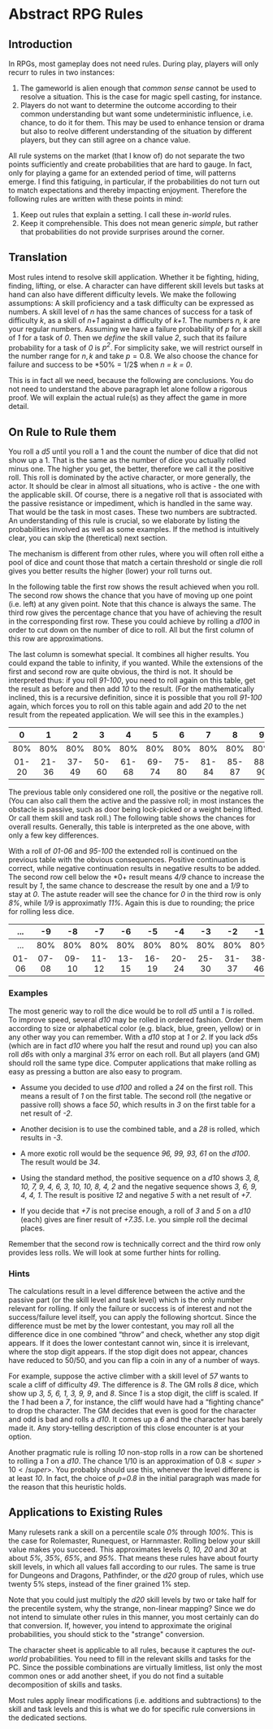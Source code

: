 # Abstract RPG Rules

## Introduction

In RPGs, most gameplay does not need rules.  During play, players will only recurr to rules in two instances:
1. The gameworld is alien enough that *common sense* cannot be used to resolve a situation.  This is the case for magic spell casting, for instance.
2. Players do not want to determine the outcome according to their common understanding but want some undeterministic influence, i.e. chance, to do it for them.  This may be used to enhance tension or drama but also to reolve different understanding of the situation by different players, but they can still agree on a chance value.

All rule systems on the market (that I know of) do not separate the two points sufficiently and create probabilities that are hard to gauge. In fact, only for playing a game for an extended period of time, will patterns emerge. I find this fatiguing, in particular, if the probabilities do not turn out to match expectations and thereby impacting enjoyment. Therefore the following rules are written with these points in mind:
1. Keep out rules that explain a setting. I call these *in-world* rules.
2. Keep it comprehensible. This does not mean generic *simple*, but rather that probabilities do not provide surprises around the corner.

## Translation

Most rules intend to resolve skill application. Whether it be fighting, hiding, finding, lifting, or else. A character can have different skill levels but tasks at hand can also have different difficulty levels. We make the following assumptions: A skill proficiency and a task difficulty can be expressed as numbers. A skill level of *n* has the same chances of success for a task of difficulty *k*, as a skill of *n+1* against a difficulty of *k+1*. The numbers *n, k* are your regular numbers. Assuming we have a failure probability of *p* for a skill of *1* for a task of *0*. Then we *define* the skill value *2*, such that its failure probability for a task of *0* is *p<sup>2</sup>*. For simplicity sake, we will restrict ourself in the number range for $n, k$ and take $p=0.8$. We also choose the chance for failure and success to be *50% = 1/2$ when *n = k = 0*.

This is in fact all we need, because the following are conclusions. You do not need to understand the above paragraph let alone follow a rigorous proof. We will explain the actual rule(s) as they affect the game in more detail.

## On Rule to Rule them

You roll a *d5* until you roll a 1 and the count the number of dice that did not show up a 1. That is the same as the number of dice you actually rolled minus one. The higher you get, the better, therefore we call it the positive roll. This roll is dominated by the active character, or more generally, the actor. It should be clear in almost all situations, who is active - the one with the applicable skill. Of course, there is a negative roll that is associated with the passive resistance or impediment, which is handled in the same way. That would be the task in most cases. These two numbers are subtracted. An understanding of this rule is crucial, so we elaborate by listing the probabilities involved as well as some examples. If the method is intuitively clear, you can skip the (theretical) next section.

The mechanism is different from other rules, where you will often roll eithe a pool of dice and count those that match a certain threshold or single die roll gives you better results the higher (lower) your roll turns out.

In the following table the first row shows the result achieved when you roll. The second row shows the chance that you have of moving up one point (i.e. left) at any given point. Note that this chance is always the same. The third row gives the percentage chance that you have of achieving the result in the corresponding first row. These you could achieve by rolling a *d100* in order to cut down on the number of dice to roll. All but the first column of this row are approximations.

The last column is somewhat special. It combines all higher results. You could expand the table to infinity, if you wanted. While the extensions of the first and second row are quite obvious, the third is not. It should be interpreted thus: if you roll *91-100*, you need to roll again on this table, get the result as before and then add *10* to the result. (For the mathematically inclined, this is a recursive definition, since it is possible that you roll *91-100* again, which forces you to roll on this table again and add *20* to the net result from the repeated application. We will see this in the examples.)

| 0     | 1     | 2     | 3     | 4     | 5     | 6     | 7     | 8     | 9     | ...   |
| :---: | :---: | :---: | :---: | :---: | :---: | :---: | :---: | :---: | :---: | :---: |
| 80%   | 80%   | 80%   | 80%   | 80%   | 80%   | 80%   | 80%   | 80%   | 80%   | ...   |
| 01-20 | 21-36 | 37-49 | 50-60 | 61-68 | 69-74 | 75-80 | 81-84 | 85-87 | 88-90 | 91-100|

The previous table only considered one roll, the positive or the negative roll. (You can also call them the active and the passive roll; in most instances the obstacle is passive, such as door being lock-picked or a weight being lifted. Or call them skill and task roll.) The following table shows the chances for overall results. Generally, this table is interpreted as the one above, with only a few key differences.

With a roll of *01-06* and *95-100* the extended roll is continued on the previous table with the obvious consequences. Positive continuation is correct, while negative continuation results in negative results to be added. The second row cell below the *0+ result means *4/9* chance to increase the result by *1*, the same chance to descrease the result by one and a *1/9* to stay at *0*. The astute reader will see the chance for *0* in the third row is only *8%*, while *1/9* is approximatly *11%*. Again this is due to rounding; the price for rolling less dice.

| ...   | -9    | -8    | -7    | -6    | -5    | -4    | -3    | -2    | -1    | 0       | +1    | +2    | +3    | +4    | +5    | +6    | +7    | +8    | +9    | ...    |
| :---: | :---: | :---: | :---: | :---: | :---: | :---: | :---: | :---: | :---: | :---:   | :---: | :---: | :---: | :---: | :---: | :---: | :---: | :---: | :---: | :---:  |
| ...	  | 80%   | 80%   | 80%   | 80%   | 80%   | 80%   | 80%   | 80%   | 80%   | 44%/44% | 80%   | 80%	  | 80%   | 80%   | 80%   | 80%   | 80%   | 80%   | 80%   | ...    |
| 01-06 | 07-08 | 09-10 | 11-12 | 13-15 | 16-19 | 20-24 | 25-30 | 31-37 | 38-46 | 47-54   | 55-63 | 64-70 | 71-76 | 77-81 | 82-85 | 86-88 | 89-90 | 91-92 | 93-94 | 95-100 |


### Examples

The most generic way to roll the dice would be to roll *d5* until a *1* is rolled. To improve speed, several *d10* may be rolled in ordered fashion. Order them according to size or alphabetical color (e.g. black, blue, green, yellow) or in any other way you can remember. With a *d10* stop at *1* or *2*. If you lack *d5*s (which are in fact *d10* where you half the resut and round up) you can also roll *d6*s with only a marginal *3%* error on each roll. But all players (and GM) should roll the same type dice. Computer applications that make rolling as easy as pressing a button are also easy to program.

- Assume you decided to use *d100* and rolled a *24* on the first roll. This means a result of *1* on the first table. The second roll (the negative or passive roll) shows a face *50*, which results in *3* on the first table for a net result of *-2*.

- Another decision is to use the combined table, and a *28* is rolled, which results in *-3*.

- A more exotic roll would be the sequence *96, 99, 93, 61* on the *d100*. The result would be *34*.

- Using the standard method, the positive sequence on a *d10* shows *3, 8, 10, 7, 9, 4, 6, 3, 10, 10, 8, 4, 2* and the negative sequence shows *3, 6, 9, 4, 4, 1*. The result is positive *12* and negative *5* with a net result of *+7*.

- If you decide that *+7* is not precise enough, a roll of *3* and *5* on a *d10* (each) gives are finer result of *+7.35*. I.e. you simple roll the decimal places.

Remember that the second row is technically correct and the third row only provides less rolls. We will look at some further hints for rolling.

### Hints

The calculations result in a level difference between the active and the passive part (or the skill level and task level) which is the only number relevant for rolling. If only the failure or success is of interest and not the success/failure level itself, you can apply the following shortcut. Since the difference must be met by the lower contestant, you may roll all the difference dice in one combined “throw” and check, whether any stop digit appears. If it does the lower contestant cannot win, since it is irrelevant, where the stop digit appears. If the stop digit does not appear, chances have reduced to 50/50, and you can flip a coin in any of a number of ways.

For example, suppose the active climber with a skill level of *57* wants to scale a cliff of difficulty *49*. The difference is *8*. The GM rolls *8* dice, which show up *3, 5, 6, 1, 3, 9, 9*, and *8*. Since *1* is a stop digit, the cliff is scaled. If the *1* had been a *7*, for instance, the cliff would have had a “fighting chance” to drop the character. The GM decides that even is good for the character and odd is bad and rolls a *d10*. It comes up a *6* and the character has barely made it. Any story-telling description of this close encounter is at your option.

Another pragmatic rule is rolling *10* non-stop rolls in a row can be shortened to rolling a *1* on a *d10*. The chance $1/10$ is an approximation of $0.8<super>10</super>$. You probably should use this, whenever the level differenc is at least *10*.  In fact, the choice of *p=0.8* in the initial paragraph was made for the reason that this heuristic holds.

## Applications to Existing Rules

Many rulesets rank a skill on a percentile scale *0%* through *100%*. This is the case for Rolemaster, Runequest, or Harnmaster. Rolling below your skill value makes you succeed. This approximates levels *0, 10, 20* and *30* at about *5%, 35%, 65%*, and *95%*. That means these rules have about fourty skill levels, in which all values fall according to our rules. The same is true for Dungeons and Dragons, Pathfinder, or the *d20* group of rules, which use twenty 5% steps, instead of the finer grained 1% step.

Note that you could just multiply the *d20* skill levels by two or take half for the precentile system, why the strange, non-linear mapping? Since we do not intend to simulate other rules in this manner, you most certainly can do that conversion. If, however, you intend to approximate the original probabilities, you should stick to the "strange" conversion.

The character sheet is applicable to all rules, because it captures the *out-world* probabilities. You need to fill in the relevant skills and tasks for the PC. Since the possible combinations are virtually limitless, list only the most common ones or add another sheet, if you do not find a suitable decomposition of skills and tasks.

Most rules apply linear modifications (i.e. additions and subtractions) to the skill and task levels and this is what we do for specific rule conversions in the dedicated sections.
